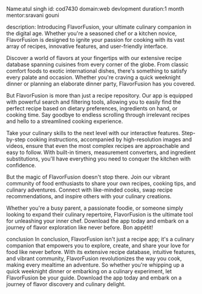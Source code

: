 Name:atul singh
id: cod7430
domain:web devlopment
duration:1 month
mentor:sravani gouni

description:
Introducing FlavorFusion, your ultimate culinary companion in the digital age. Whether you're a seasoned chef or a kitchen novice, FlavorFusion is designed to ignite your passion for cooking with its vast array of recipes, innovative features, and user-friendly interface.

Discover a world of flavors at your fingertips with our extensive recipe database spanning cuisines from every corner of the globe. From classic comfort foods to exotic international dishes, there's something to satisfy every palate and occasion. Whether you're craving a quick weeknight dinner or planning an elaborate dinner party, FlavorFusion has you covered.

But FlavorFusion is more than just a recipe repository. Our app is equipped with powerful search and filtering tools, allowing you to easily find the perfect recipe based on dietary preferences, ingredients on hand, or cooking time. Say goodbye to endless scrolling through irrelevant recipes and hello to a streamlined cooking experience.

Take your culinary skills to the next level with our interactive features. Step-by-step cooking instructions, accompanied by high-resolution images and videos, ensure that even the most complex recipes are approachable and easy to follow. With built-in timers, measurement converters, and ingredient substitutions, you'll have everything you need to conquer the kitchen with confidence.

But the magic of FlavorFusion doesn't stop there. Join our vibrant community of food enthusiasts to share your own recipes, cooking tips, and culinary adventures. Connect with like-minded cooks, swap recipe recommendations, and inspire others with your culinary creations.

Whether you're a busy parent, a passionate foodie, or someone simply looking to expand their culinary repertoire, FlavorFusion is the ultimate tool for unleashing your inner chef. Download the app today and embark on a journey of flavor exploration like never before. Bon appétit!

conclusion
In conclusion, FlavorFusion isn't just a recipe app; it's a culinary companion that empowers you to explore, create, and share your love for food like never before. With its extensive recipe database, intuitive features, and vibrant community, FlavorFusion revolutionizes the way you cook, making every mealtime an adventure. So whether you're whipping up a quick weeknight dinner or embarking on a culinary experiment, let FlavorFusion be your guide. Download the app today and embark on a journey of flavor discovery and culinary delight.
